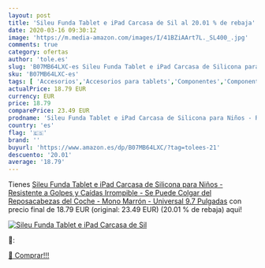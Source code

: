 ```yaml
---
layout: post
title: 'Sileu Funda Tablet e iPad Carcasa de Sil al 20.01 % de rebaja'
date: 2020-03-16 09:30:12
image: 'https://m.media-amazon.com/images/I/41BZiAArt7L._SL400_.jpg'
comments: true
category: ofertas
author: 'tole.es'
slug: 'B07MB64LXC-es Sileu Funda Tablet e iPad Carcasa de Silicona para Niños -...'
sku: 'B07MB64LXC-es'
tags: [ 'Accesorios','Accesorios para tablets','Componentes','Componentes y piezas para portátiles','Informática','Teclados de repuesto para portátiles y netbooks','Teclados para tablets','ipad', ]
actualPrice: 18.79 EUR
currency: EUR
price: 18.79
comparePrice: 23.49 EUR
prodname: 'Sileu Funda Tablet e iPad Carcasa de Silicona para Niños - Resistente a Golpes y Caídas  Irrompible - Se Puede Colgar del Reposacabezas del Coche - Mono Marrón - Universal  9.7 Pulgadas'
country: 'es'
flag: '🇪🇸'
brand: ''
buyurl: 'https://www.amazon.es/dp/B07MB64LXC/?tag=tolees-21'
descuento: '20.01'
average: '18.79'
---
```


Tienes [Sileu Funda Tablet e iPad Carcasa de Silicona para Niños - Resistente a Golpes y Caídas  Irrompible - Se Puede Colgar del Reposacabezas del Coche - Mono Marrón - Universal  9.7 Pulgadas](https://www.amazon.es/dp/B07MB64LXC/?tag=tolees-21) con precio final de  18.79 EUR (original: 23.49 EUR) (20.01 %  de rebaja) aqui!

[![Sileu Funda Tablet e iPad Carcasa de Sil](https://m.media-amazon.com/images/I/41BZiAArt7L._SL400_.jpg)](https://www.amazon.es/dp/B07MB64LXC/?tag=tolees-21)

🔎:


[🛒 Comprar!!!](https://www.amazon.es/dp/B07MB64LXC/?tag=tolees-21)
